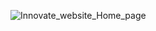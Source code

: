 ![Innovate_website_Home_page](https://github.com/user-attachments/assets/30843444-31e0-4232-9c84-ba5e4ca90168)
